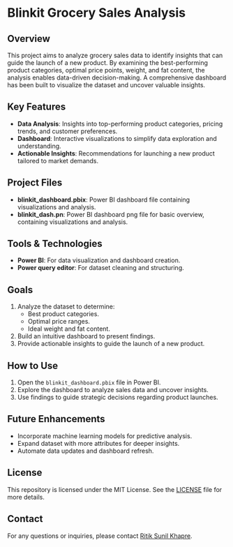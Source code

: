 # Blinkit Grocery Sales Analysis

## Overview

This project aims to analyze grocery sales data to identify insights that can guide the launch of a new product. By examining the best-performing product categories, optimal price points, weight, and fat content, the analysis enables data-driven decision-making. A comprehensive dashboard has been built to visualize the dataset and uncover valuable insights.

## Key Features

- **Data Analysis**: Insights into top-performing product categories, pricing trends, and customer preferences.
- **Dashboard**: Interactive visualizations to simplify data exploration and understanding.
- **Actionable Insights**: Recommendations for launching a new product tailored to market demands.

## Project Files

- **blinkit_dashboard.pbix**: Power BI dashboard file containing visualizations and analysis.
- **blinkit_dash.pn**: Power BI dashboard png file for basic overview, containing visualizations and analysis.


## Tools & Technologies

- **Power BI**: For data visualization and dashboard creation.
- **Power query editor**: For dataset cleaning and structuring.

## Goals

1. Analyze the dataset to determine:
   - Best product categories.
   - Optimal price ranges.
   - Ideal weight and fat content.
2. Build an intuitive dashboard to present findings.
3. Provide actionable insights to guide the launch of a new product.

## How to Use

1. Open the `blinkit_dashboard.pbix` file in Power BI.
2. Explore the dashboard to analyze sales data and uncover insights.
3. Use findings to guide strategic decisions regarding product launches.

## Future Enhancements

- Incorporate machine learning models for predictive analysis.
- Expand dataset with more attributes for deeper insights.
- Automate data updates and dashboard refresh.

## License

This repository is licensed under the MIT License. See the [LICENSE](LICENSE) file for more details.

## Contact
For any questions or inquiries, please contact [Ritik Sunil Khapre](mailto:ritik.khapre5202.com).